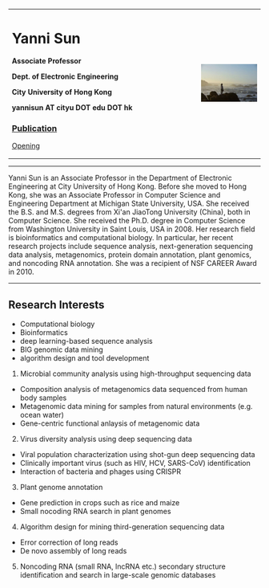 <div>
<table border="0">
  <tr>
    <td width="75%">
      <h1>Yanni Sun</h1>
      <p><b>Associate Professor</b></p>
      <p><b>Dept. of Electronic Engineering</b></p>
      <p><b>City University of Hong Kong</b></p>
      <p><b>yannisun AT cityu DOT edu DOT hk</b></p>
      <p><a href="/publication.html" width="25%"><h3>Publication</h3></a> 
        <a href="/opening.html" width="50%">Opening</a>
      </p>
    </td>
    <td width="25%">
      <img src="/yanni.jpeg" width="100%">
    </td>
  </tr>
</table>
</div>

---

Yanni Sun is an Associate Professor in the Department of Electronic Engineering at City University of Hong Kong. Before she moved to Hong Kong, she was an Associate Professor in Computer Science and Engineering Department at Michigan State University, USA. She received the B.S. and M.S. degrees from Xi'an JiaoTong University (China), both in Computer Science. She received the Ph.D. degree in Computer Science from Washington University in Saint Louis, USA in 2008. Her research field is bioinformatics and computational biology. In particular, her recent research projects include sequence analysis, next-generation sequencing data analysis, metagenomics, protein domain annotation, plant genomics, and noncoding RNA annotation. She was a recipient of NSF CAREER Award in 2010.

---


## Research Interests
- Computational biology
- Bioinformatics
- deep learning-based sequence analysis
- BIG genomic data mining
- algorithm design and tool development




1. Microbial community analysis using high-throughput sequencing data
- Composition analysis of metagenomics data sequenced from human body samples
- Metagenomic data mining for samples from natural environments (e.g. ocean water)
- Gene-centric functional anlaysis of metagenomic data

2. Virus diversity analysis using deep sequencing data
- Viral population characterization using shot-gun deep sequencing data
- Clinically important virus (such as HIV, HCV, SARS-CoV) identification
- Interaction of bacteria and phages using CRISPR

3. Plant genome annotation
- Gene prediction in crops such as rice and maize
- Small nocoding RNA search in plant genomes

4. Algorithm design for mining third-generation sequencing data
- Error correction of long reads
- De novo assembly of long reads

5. Noncoding RNA (small RNA, lncRNA etc.) secondary structure identification and search in large-scale genomic databases
